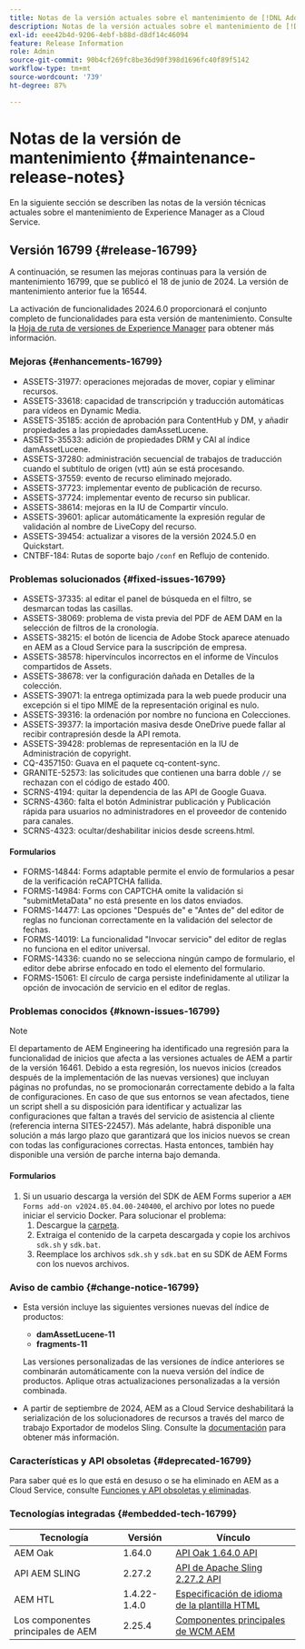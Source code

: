 ```yaml
---
title: Notas de la versión actuales sobre el mantenimiento de [!DNL Adobe Experience Manager] as a Cloud Service.
description: Notas de la versión actuales sobre el mantenimiento de [!DNL Adobe Experience Manager] as a Cloud Service.
exl-id: eee42b4d-9206-4ebf-b88d-d8df14c46094
feature: Release Information
role: Admin
source-git-commit: 90b4cf269fc8be36d90f398d1696fc40f89f5142
workflow-type: tm+mt
source-wordcount: '739'
ht-degree: 87%

---
```


# Notas de la versión de mantenimiento {#maintenance-release-notes}

En la siguiente sección se describen las notas de la versión técnicas actuales sobre el mantenimiento de Experience Manager as a Cloud Service.

## Versión 16799 {#release-16799}

A continuación, se resumen las mejoras continuas para la versión de mantenimiento 16799, que se publicó el 18 de junio de 2024. La versión de mantenimiento anterior fue la 16544.

La activación de funcionalidades 2024.6.0 proporcionará el conjunto completo de funcionalidades para esta versión de mantenimiento. Consulte la [Hoja de ruta de versiones de Experience Manager](https://experienceleague.adobe.com/es/docs/experience-manager-release-information/aem-release-updates/update-releases-roadmap) para obtener más información.

### Mejoras {#enhancements-16799}

* ASSETS-31977: operaciones mejoradas de mover, copiar y eliminar recursos.
* ASSETS-33618: capacidad de transcripción y traducción automáticas para vídeos en Dynamic Media.
* ASSETS-35185: acción de aprobación para ContentHub y DM, y añadir propiedades a las propiedades damAssetLucene.
* ASSETS-35533: adición de propiedades DRM y CAI al índice damAssetLucene.
* ASSETS-37280: administración secuencial de trabajos de traducción cuando el subtítulo de origen (vtt) aún se está procesando.
* ASSETS-37559: evento de recurso eliminado mejorado.
* ASSETS-37723: implementar evento de publicación de recurso.
* ASSETS-37724: implementar evento de recurso sin publicar.
* ASSETS-38614: mejoras en la IU de Compartir vínculo.
* ASSETS-39601: aplicar automáticamente la expresión regular de validación al nombre de LiveCopy del recurso.
* ASSETS-39454: actualizar a visores de la versión 2024.5.0 en Quickstart.
* CNTBF-184: Rutas de soporte bajo `/conf` en Reflujo de contenido.

### Problemas solucionados {#fixed-issues-16799}

* ASSETS-37335: al editar el panel de búsqueda en el filtro, se desmarcan todas las casillas.
* ASSETS-38069: problema de vista previa del PDF de AEM DAM en la selección de filtros de la cronología.
* ASSETS-38215: el botón de licencia de Adobe Stock aparece atenuado en AEM as a Cloud Service para la suscripción de empresa.
* ASSETS-38578: hipervínculos incorrectos en el informe de Vínculos compartidos de Assets.
* ASSETS-38678: ver la configuración dañada en Detalles de la colección.
* ASSETS-39071: la entrega optimizada para la web puede producir una excepción si el tipo MIME de la representación original es nulo.
* ASSETS-39316: la ordenación por nombre no funciona en Colecciones.
* ASSETS-39377: la importación masiva desde OneDrive puede fallar al recibir contrapresión desde la API remota.
* ASSETS-39428: problemas de representación en la IU de Administración de copyright.
* CQ-4357150: Guava en el paquete cq-content-sync.
* GRANITE-52573: las solicitudes que contienen una barra doble `//` se rechazan con el código de estado 400.
* SCRNS-4194: quitar la dependencia de las API de Google Guava.
* SCRNS-4360: falta el botón Administrar publicación y Publicación rápida para usuarios no administradores en el proveedor de contenido para canales.
* SCRNS-4323: ocultar/deshabilitar inicios desde screens.html.

#### Formularios

* FORMS-14844: Forms adaptable permite el envío de formularios a pesar de la verificación reCAPTCHA fallida.
* FORMS-14984: Forms con CAPTCHA omite la validación si &quot;submitMetaData&quot; no está presente en los datos enviados.
* FORMS-14477: Las opciones &quot;Después de&quot; e &quot;Antes de&quot; del editor de reglas no funcionan correctamente en la validación del selector de fechas.
* FORMS-14019: La funcionalidad &quot;Invocar servicio&quot; del editor de reglas no funciona en el editor universal.
* FORMS-14336: cuando no se selecciona ningún campo de formulario, el editor debe abrirse enfocado en todo el elemento del formulario.
* FORMS-15061: El círculo de carga persiste indefinidamente al utilizar la opción de invocación de servicio en el editor de reglas.

### Problemas conocidos {#known-issues-16799}

>[!NOTE]
> El departamento de AEM Engineering ha identificado una regresión para la funcionalidad de inicios que afecta a las versiones actuales de AEM a partir de la versión 16461. Debido a esta regresión, los nuevos inicios (creados después de la implementación de las nuevas versiones) que incluyan páginas no profundas, no se promocionarán correctamente debido a la falta de configuraciones.
> En caso de que sus entornos se vean afectados, tiene un script shell a su disposición para identificar y actualizar las configuraciones que faltan a través del servicio de asistencia al cliente (referencia interna SITES-22457).
> Más adelante, habrá disponible una solución a más largo plazo que garantizará que los inicios nuevos se crean con todas las configuraciones correctas. Hasta entonces, también hay disponible una versión de parche interna bajo demanda.

#### Formularios

1. Si un usuario descarga la versión del SDK de AEM Forms superior a `AEM Forms add-on v2024.05.04.00-240400`, el archivo por lotes no puede iniciar el servicio Docker. Para solucionar el problema:
   1. Descargue la [carpeta](/help/forms/assets/sdk_hotfix.zip).
   1. Extraiga el contenido de la carpeta descargada y copie los archivos `sdk.sh` y `sdk.bat`.
   1. Reemplace los archivos `sdk.sh` y `sdk.bat` en su SDK de AEM Forms con los nuevos archivos.

### Aviso de cambio {#change-notice-16799}

* Esta versión incluye las siguientes versiones nuevas del índice de productos:
   * **damAssetLucene-11**
   * **fragments-11**

  Las versiones personalizadas de las versiones de índice anteriores se combinarán automáticamente con la nueva versión del índice de productos. Aplique otras actualizaciones personalizadas a la versión combinada.

* A partir de septiembre de 2024, AEM as a Cloud Service deshabilitará la serialización de los solucionadores de recursos a través del marco de trabajo Exportador de modelos Sling. Consulte la [documentación](/help/implementing/developing/hybrid/disallow-the-serialization-of-resourceresolvers-via-sling-model-exporter.md) para obtener más información.

### Características y API obsoletas {#deprecated-16799}

Para saber qué es lo que está en desuso o se ha eliminado en AEM as a Cloud Service, consulte [Funciones y API obsoletas y eliminadas](/help/release-notes/deprecated-removed-features.md).

### Tecnologías integradas {#embedded-tech-16799}

| Tecnología | Versión | Vínculo |
|---|---|---|
| AEM Oak | 1.64.0 | [API Oak 1.64.0 API](https://www.javadoc.io/doc/org.apache.jackrabbit/oak-api/1.64.0/index.html) |
| API AEM SLING | 2.27.2 | [API de Apache Sling 2.27.2 API](https://www.javadoc.io/doc/org.apache.sling/org.apache.sling.api/latest/index.html) |
| AEM HTL | 1.4.22-1.4.0 | [Especificación de idioma de la plantilla HTML](https://github.com/adobe/htl-spec) |
| Los componentes principales de AEM | 2.25.4 | [Componentes principales de WCM AEM](https://github.com/adobe/aem-core-wcm-components) |
